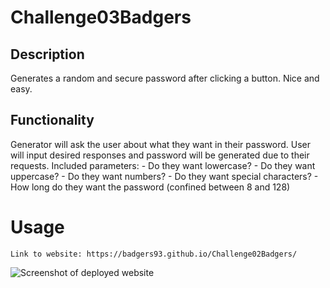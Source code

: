 # Challenge03Badgers

## Description
Generates a random and secure password after clicking a button. Nice and easy.

## Functionality
Generator will ask the user about what they want in their password. User will input desired responses and password will be generated due to their requests.
Included parameters:
    - Do they want lowercase?
    - Do they want uppercase?
    - Do they want numbers?
    - Do they want special characters?
    - How long do they want the password (confined between 8 and 128)

# Usage
    Link to website: https://badgers93.github.io/Challenge02Badgers/

![Screenshot of deployed website](./assets/screenshotChallenge02.png)
